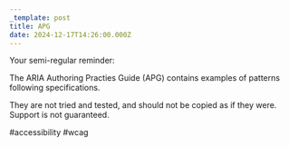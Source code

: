 ```yaml
---
_template: post
title: APG
date: 2024-12-17T14:26:00.000Z
---
```

Your semi-regular reminder:

The ARIA Authoring Practies Guide (APG) contains examples of patterns following specifications.

They are not tried and tested, and should not be copied as if they were. Support is not guaranteed.

#accessibility #wcag


